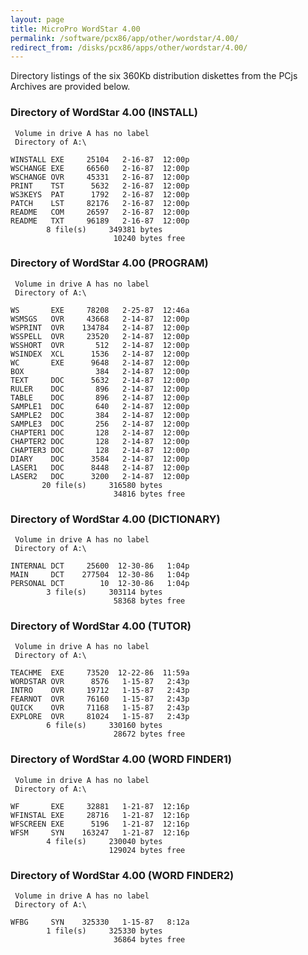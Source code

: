 ```yaml
---
layout: page
title: MicroPro WordStar 4.00
permalink: /software/pcx86/app/other/wordstar/4.00/
redirect_from: /disks/pcx86/apps/other/wordstar/4.00/
---
```


Directory listings of the six 360Kb distribution diskettes from the PCjs Archives are provided below.

### Directory of WordStar 4.00 (INSTALL)

     Volume in drive A has no label
     Directory of A:\

    WINSTALL EXE     25104   2-16-87  12:00p
    WSCHANGE EXE     66560   2-16-87  12:00p
    WSCHANGE OVR     45331   2-16-87  12:00p
    PRINT    TST      5632   2-16-87  12:00p
    WS3KEYS  PAT      1792   2-16-87  12:00p
    PATCH    LST     82176   2-16-87  12:00p
    README   COM     26597   2-16-87  12:00p
    README   TXT     96189   2-16-87  12:00p
            8 file(s)     349381 bytes
                           10240 bytes free

### Directory of WordStar 4.00 (PROGRAM)

     Volume in drive A has no label
     Directory of A:\

    WS       EXE     78208   2-25-87  12:46a
    WSMSGS   OVR     43668   2-14-87  12:00p
    WSPRINT  OVR    134784   2-14-87  12:00p
    WSSPELL  OVR     23520   2-14-87  12:00p
    WSSHORT  OVR       512   2-14-87  12:00p
    WSINDEX  XCL      1536   2-14-87  12:00p
    WC       EXE      9648   2-14-87  12:00p
    BOX                384   2-14-87  12:00p
    TEXT     DOC      5632   2-14-87  12:00p
    RULER    DOC       896   2-14-87  12:00p
    TABLE    DOC       896   2-14-87  12:00p
    SAMPLE1  DOC       640   2-14-87  12:00p
    SAMPLE2  DOC       384   2-14-87  12:00p
    SAMPLE3  DOC       256   2-14-87  12:00p
    CHAPTER1 DOC       128   2-14-87  12:00p
    CHAPTER2 DOC       128   2-14-87  12:00p
    CHAPTER3 DOC       128   2-14-87  12:00p
    DIARY    DOC      3584   2-14-87  12:00p
    LASER1   DOC      8448   2-14-87  12:00p
    LASER2   DOC      3200   2-14-87  12:00p
           20 file(s)     316580 bytes
                           34816 bytes free

### Directory of WordStar 4.00 (DICTIONARY)

     Volume in drive A has no label
     Directory of A:\

    INTERNAL DCT     25600  12-30-86   1:04p
    MAIN     DCT    277504  12-30-86   1:04p
    PERSONAL DCT        10  12-30-86   1:04p
            3 file(s)     303114 bytes
                           58368 bytes free

### Directory of WordStar 4.00 (TUTOR)

     Volume in drive A has no label
     Directory of A:\

    TEACHME  EXE     73520  12-22-86  11:59a
    WORDSTAR OVR      8576   1-15-87   2:43p
    INTRO    OVR     19712   1-15-87   2:43p
    FEARNOT  OVR     76160   1-15-87   2:43p
    QUICK    OVR     71168   1-15-87   2:43p
    EXPLORE  OVR     81024   1-15-87   2:43p
            6 file(s)     330160 bytes
                           28672 bytes free

### Directory of WordStar 4.00 (WORD FINDER1)

     Volume in drive A has no label
     Directory of A:\

    WF       EXE     32881   1-21-87  12:16p
    WFINSTAL EXE     28716   1-21-87  12:16p
    WFSCREEN EXE      5196   1-21-87  12:16p
    WFSM     SYN    163247   1-21-87  12:16p
            4 file(s)     230040 bytes
                          129024 bytes free

### Directory of WordStar 4.00 (WORD FINDER2)

     Volume in drive A has no label
     Directory of A:\

    WFBG     SYN    325330   1-15-87   8:12a
            1 file(s)     325330 bytes
                           36864 bytes free

